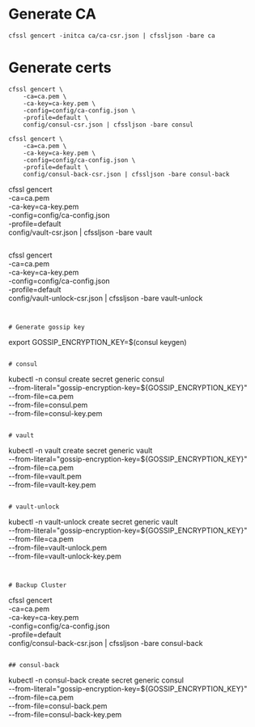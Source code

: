 # Generate CA
```
cfssl gencert -initca ca/ca-csr.json | cfssljson -bare ca
```
# Generate certs
```
cfssl gencert \
    -ca=ca.pem \
    -ca-key=ca-key.pem \
    -config=config/ca-config.json \
    -profile=default \
    config/consul-csr.json | cfssljson -bare consul
```

```
cfssl gencert \
    -ca=ca.pem \
    -ca-key=ca-key.pem \
    -config=config/ca-config.json \
    -profile=default \
    config/consul-back-csr.json | cfssljson -bare consul-back
```

cfssl gencert \
    -ca=ca.pem \
    -ca-key=ca-key.pem \
    -config=config/ca-config.json \
    -profile=default \
    config/vault-csr.json | cfssljson -bare vault
```

```
cfssl gencert \
    -ca=ca.pem \
    -ca-key=ca-key.pem \
    -config=config/ca-config.json \
    -profile=default \
    config/vault-unlock-csr.json | cfssljson -bare vault-unlock
```


# Generate gossip key
```
export GOSSIP_ENCRYPTION_KEY=$(consul keygen)
```

# consul 
```
kubectl -n consul create secret generic consul \
    --from-literal="gossip-encryption-key=${GOSSIP_ENCRYPTION_KEY}" \
    --from-file=ca.pem \
    --from-file=consul.pem \
    --from-file=consul-key.pem
```

# vault
```
kubectl -n vault create secret generic vault \
    --from-literal="gossip-encryption-key=${GOSSIP_ENCRYPTION_KEY}" \
    --from-file=ca.pem \
    --from-file=vault.pem \
    --from-file=vault-key.pem
```

# vault-unlock
```
kubectl -n vault-unlock create secret generic vault \
    --from-literal="gossip-encryption-key=${GOSSIP_ENCRYPTION_KEY}" \
    --from-file=ca.pem \
    --from-file=vault-unlock.pem \
    --from-file=vault-unlock-key.pem
```


# Backup Cluster

```
cfssl gencert \
    -ca=ca.pem \
    -ca-key=ca-key.pem \
    -config=config/ca-config.json \
    -profile=default \
    config/consul-back-csr.json | cfssljson -bare consul-back
```

## consul-back
```
kubectl -n consul-back create secret generic consul \
    --from-literal="gossip-encryption-key=${GOSSIP_ENCRYPTION_KEY}" \
    --from-file=ca.pem \
    --from-file=consul-back.pem \
    --from-file=consul-back-key.pem
```
